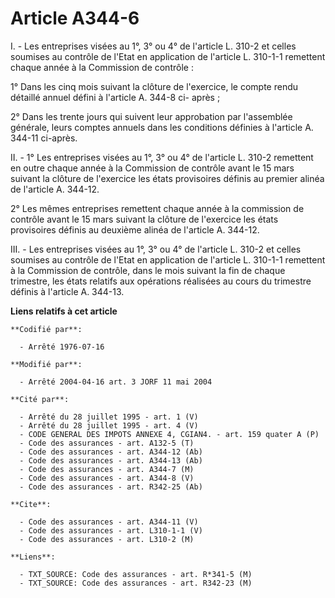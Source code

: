 # Article A344-6

I. - Les entreprises visées au 1°, 3° ou 4° de l'article L. 310-2 et celles soumises au contrôle de l'Etat en application de
l'article L. 310-1-1 remettent chaque année à la Commission de contrôle :

1° Dans les cinq mois suivant la clôture de l'exercice, le compte rendu détaillé annuel défini à l'article A. 344-8 ci-
après ;

2° Dans les trente jours qui suivent leur approbation par l'assemblée générale, leurs comptes annuels dans les conditions
définies à l'article A. 344-11 ci-après.

II. - 1° Les entreprises visées au 1°, 3° ou 4° de l'article L. 310-2 remettent en outre chaque année à la Commission de
contrôle avant le 15 mars suivant la clôture de l'exercice les états provisoires définis au premier alinéa de l'article A.
344-12.

2° Les mêmes entreprises remettent chaque année à la commission de contrôle avant le 15 mars suivant la clôture de l'exercice
les états provisoires définis au deuxième alinéa de l'article A. 344-12.

III. - Les entreprises visées au 1°, 3° ou 4° de l'article L. 310-2 et celles soumises au contrôle de l'Etat en application
de l'article L. 310-1-1 remettent à la Commission de contrôle, dans le mois suivant la fin de chaque trimestre, les états
relatifs aux opérations réalisées au cours du trimestre définis à l'article A. 344-13.

**Liens relatifs à cet article**

	**Codifié par**:

	  - Arrêté 1976-07-16

	**Modifié par**:

	  - Arrêté 2004-04-16 art. 3 JORF 11 mai 2004

	**Cité par**:

	  - Arrêté du 28 juillet 1995 - art. 1 (V)
	  - Arrêté du 28 juillet 1995 - art. 4 (V)
	  - CODE GENERAL DES IMPOTS ANNEXE 4, CGIAN4. - art. 159 quater A (P)
	  - Code des assurances - art. A132-5 (T)
	  - Code des assurances - art. A344-12 (Ab)
	  - Code des assurances - art. A344-13 (Ab)
	  - Code des assurances - art. A344-7 (M)
	  - Code des assurances - art. A344-8 (V)
	  - Code des assurances - art. R342-25 (Ab)

	**Cite**:

	  - Code des assurances - art. A344-11 (V)
	  - Code des assurances - art. L310-1-1 (V)
	  - Code des assurances - art. L310-2 (M)

	**Liens**:

	  - TXT_SOURCE: Code des assurances - art. R*341-5 (M)
	  - TXT_SOURCE: Code des assurances - art. R342-23 (M)
